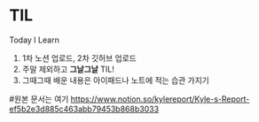 # TIL
Today I Learn


1. 1차 노션 업로드, 2차 깃허브 업로드
2. 주말 제외하고 **그날그날** TIL!
3. 그때그때 배운 내용은 아이패드나 노트에 적는 습관 가지기


#원본 문서는 여기
https://www.notion.so/kylereport/Kyle-s-Report-ef5b2e3d885c463abb79453b868b3033
